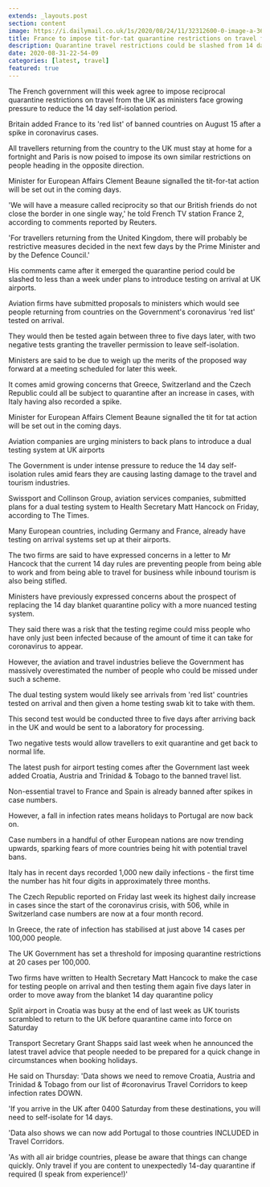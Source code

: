 ```yaml
---
extends: _layouts.post
section: content
image: https://i.dailymail.co.uk/1s/2020/08/24/11/32312600-0-image-a-36_1598266605735.jpg 
title: France to impose tit-for-tat quarantine restrictions on travel from UK 
description: Quarantine travel restrictions could be slashed from 14 days to less than a week under plans to introduce testing on arrival at UK airports. 
date: 2020-08-31-22-54-09 
categories: [latest, travel] 
featured: true 
--- 
```

The French government will this week agree to impose reciprocal quarantine restrictions on travel from the UK as ministers face growing pressure to reduce the 14 day self-isolation period. 

Britain added France to its 'red list' of banned countries on August 15 after a spike in coronavirus cases. 

All travellers returning from the country to the UK must stay at home for a fortnight and Paris is now poised to impose its own similar restrictions on people heading in the opposite direction. 

Minister for European Affairs Clement Beaune signalled the tit-for-tat action will be set out in the coming days. 

'We will have a measure called reciprocity so that our British friends do not close the border in one single way,' he told French TV station France 2, according to comments reported by Reuters. 

'For travellers returning from the United Kingdom, there will probably be restrictive measures decided in the next few days by the Prime Minister and by the Defence Council.'   

His comments came after it emerged the quarantine period could be slashed to less than a week under plans to introduce testing on arrival at UK airports. 

Aviation firms have submitted proposals to ministers which would see people returning from countries on the Government's coronavirus 'red list' tested on arrival. 

They would then be tested again between three to five days later, with two negative tests granting the traveller permission to leave self-isolation. 

Ministers are said to be due to weigh up the merits of the proposed way forward at a meeting scheduled for later this week. 

It comes amid growing concerns that Greece, Switzerland and the Czech Republic could all be subject to quarantine after an increase in cases, with Italy having also recorded a spike. 

Minister for European Affairs Clement Beaune signalled the tit for tat action will be set out in the coming days.

Aviation companies are urging ministers to back plans to introduce a dual testing system at UK airports



The Government is under intense pressure to reduce the 14 day self-isolation rules amid fears they are causing lasting damage to the travel and tourism industries.     

Swissport and Collinson Group, aviation services companies, submitted plans for a dual testing system to Health Secretary Matt Hancock on Friday, according to The Times.

Many European countries, including Germany and France, already have testing on arrival systems set up at their airports. 

The two firms are said to have expressed concerns in a letter to Mr Hancock that the current 14 day rules are preventing people from being able to work and from being able to travel for business while inbound tourism is also being stifled. 

Ministers have previously expressed concerns about the prospect of replacing the 14 day blanket quarantine policy with a more nuanced testing system. 

They said there was a risk that the testing regime could miss people who have only just been infected because of the amount of time it can take for coronavirus to appear. 

However, the aviation and travel industries believe the Government has massively overestimated the number of people who could be missed under such a scheme. 

The dual testing system would likely see arrivals from 'red list' countries tested on arrival and then given a home testing swab kit to take with them. 

This second test would be conducted three to five days after arriving back in the UK and would be sent to a laboratory for processing.  

Two negative tests would allow travellers to exit quarantine and get back to normal life. 

The latest push for airport testing comes after the Government last week added Croatia, Austria and Trinidad & Tobago to the banned travel list. 

Non-essential travel to France and Spain is already banned after spikes in case numbers.  

However, a fall in infection rates means holidays to Portugal are now back on. 

Case numbers in a handful of other European nations are now trending upwards, sparking fears of more countries being hit with potential travel bans. 

Italy has in recent days recorded 1,000 new daily infections - the first time the number has hit four digits in approximately three months.

The Czech Republic reported on Friday last week its highest daily increase in cases since the start of the coronavirus crisis, with 506, while in Switzerland case numbers are now at a four month record. 

In Greece, the rate of infection has stabilised at just above 14 cases per 100,000 people. 

The UK Government has set a threshold for imposing quarantine restrictions at 20 cases per 100,000. 

Two firms have written to Health Secretary Matt Hancock to make the case for testing people on arrival and then testing them again five days later in order to move away from the blanket 14 day quarantine policy 

Split airport in Croatia was busy at the end of last week as UK tourists scrambled to return to the UK before quarantine came into force on Saturday

Transport Secretary Grant Shapps said last week when he announced the latest travel advice that people needed to be prepared for a quick change in circumstances when booking holidays. 

He said on Thursday: 'Data shows we need to remove Croatia, Austria and Trinidad & Tobago from our list of #coronavirus Travel Corridors to keep infection rates DOWN. 

'If you arrive in the UK after 0400 Saturday from these destinations, you will need to self-isolate for 14 days.

'Data also shows we can now add Portugal to those countries INCLUDED in Travel Corridors. 

'As with all air bridge countries, please be aware that things can change quickly. Only travel if you are content to unexpectedly 14-day quarantine if required (I speak from experience!)'   

